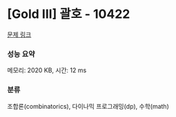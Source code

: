 # [Gold III] 괄호 - 10422 

[문제 링크](https://www.acmicpc.net/problem/10422) 

### 성능 요약

메모리: 2020 KB, 시간: 12 ms

### 분류

조합론(combinatorics), 다이나믹 프로그래밍(dp), 수학(math)

